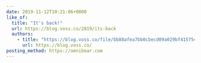 ```yaml
---
date: 2019-11-12T10:21:06+0000
like_of:
  title: "It's back!"
  url: https://blog.voss.co/2019/its-back
  authors:
    - title: "https://blog.voss.co/file/bb88afea7bb0cbecd09a029bf415754e/thumb.jpg"
      url: https://blog.voss.co/
posting_method: https://omnibear.com
---
```

